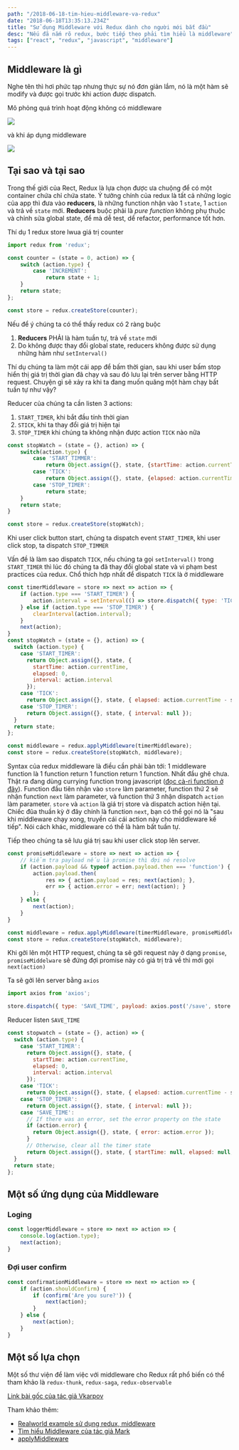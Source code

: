 ```yaml
---
path: "/2018-06-18-tim-hieu-middleware-va-redux"
date: "2018-06-18T13:35:13.234Z"
title: "Sử dụng Middleware với Redux dành cho người mới bắt đầu"
desc: "Nếu đã nắm rõ redux, bước tiếp theo phải tìm hiểu là middleware"
tags: ["react", "redux", "javascript", "middleware"]
---
```


## Middleware là gì

Nghe tên thì hơi phức tạp nhưng thực sự nó đơn giản lắm, nó là một hàm sẽ modify và được gọi trước khi action được dispatch.

Mô phỏng quá trình hoạt động không có middleware

![](https://viblo.asia/uploads/5c72ff3e-859a-457a-ae11-e1392baa90af.gif)

và khi áp dụng middleware

![](https://viblo.asia/uploads/8ff8bd43-308a-47da-b382-891adae237d2.gif)

## Tại sao và tại sao

Trong thế giới của Rect, Redux là lựa chọn được ưa chuộng để có một container chứa chỉ chứa state. Ý tưởng chính của redux là tất cả những logic của app thì đưa vào **reducers**, là những function nhận vào 1 `state`, 1 `action` và trả về `state` mới. **Reducers** buộc phải là *pure function* không phụ thuộc và chỉnh sửa global state, để mà dễ test, dể refactor, performance tốt hơn.

Thí dụ 1 redux store lwua giá trị counter

```js
import redux from 'redux';

const counter = (state = 0, action) => {
    switch (action.type) {
        case 'INCREMENT':
            return state + 1;
    }
    return state;
};

const store = redux.createStore(counter);
```

Nếu để ý chúng ta có thể thấy redux có 2 ràng buộc

1. **Reducers** PHẢI là hàm tuần tự, trả về `state` mới
2. Do không được thay đổi global state, reducers không được sử dụng những hàm như `setInterval()`

Thí dụ chúng ta làm một cái app để bấm thời gian, sau khi user bấm stop hiển thị giá trị thời gian đã chạy và sau đó lưu lại trên server bằng HTTP request. Chuyện gì sẽ xảy ra khi ta đang muốn quăng một hàm chạy bất tuần tự như vậy?

Reducer của chúng ta cần listen 3 actions:

1. `START_TIMER`, khi bắt đầu tính thời gian
2. `STICK`, khi ta thay đổi giá trị hiện tại
3. `STOP_TIMER` khi chúng ta không nhận được action `TICK` nào nữa

```js
const stopWatch = (state = {}, action) => {
    switch(action.type) {
        case 'START_TIMMER':
            return Object.assign({}, state, {startTime: action.currentTime, elapsed: 0})
        case 'TICK':
            return Object.assign({}, state, {elapsed: action.currentTime - state.startTime});
        case 'STOP_TIMER':
            return state;
    }
    return state;
}

const store = redux.createStore(stopWatch);
```

Khi user click button start, chúng ta dispatch event `START_TIMER`, khi user click stop, ta dispatch `STOP_TIMMER`

Vấn đề là làm sao dispatch `TICK`, nếu chúng ta gọi `setInterval()` trong `START_TIMER` thì lúc đó chúng ta đã thay đổi global state và vi phạm best practices của redux. Chổ thích hợp nhất để dispatch `TICK` là ở middleware

```js
const timerMiddleware = store => next => action => {
    if (action.type === 'START_TIMER') {
        action.interval = setInterval(() => store.dispatch({ type: 'TICK', currentTime: Date.now()}), 1000);
    } else if (action.type === 'STOP_TIMER') {
        clearInterval(action.interval);
    }
    next(action);
}
const stopWatch = (state = {}, action) => {
  switch (action.type) {
    case 'START_TIMER':
      return Object.assign({}, state, {
        startTime: action.currentTime,
        elapsed: 0,
        interval: action.interval
      });
    case 'TICK':
      return Object.assign({}, state, { elapsed: action.currentTime - state.startTime });
    case 'STOP_TIMER':
      return Object.assign({}, state, { interval: null });
  }
  return state;
};

const middleware = redux.applyMiddleware(timerMiddleware);
const store = redux.createStore(stopWatch, middleware);
```

Syntax của redux middleware là điều cần phải bàn tới: 1 middleware function là 1 function return 1 function return 1 function. Nhất đầu ghê chưa. Thật ra đang dùng currying function trong javascript ([đọc cà-ri function ở đây](https://luubinhan.github.io/blog/2018-03-02-gioi-thieu-higher-order-component-trong-react)). Function đầu tiên nhận vào `store` làm parameter, function thứ 2 sẽ nhận function `next` làm parameter, và function thứ 3 nhận dispatch `action` làm parameter. `store` và `action` là giá trị store và dispatch action hiện tại. Chiếc đũa thuần kỳ ở đây chính là function `next`, bạn có thể gọi nó là "sau khi middleware chạy xong, truyền cái cái action này cho middleware kế tiếp". Nói cách khác, middleware có thể là hàm bất tuần tự.

Tiếp theo chúng ta sẽ lưu giá trị sau khi user click stop lên server.

```js
const promiseMiddleware = store => next => action => {
    // kiểm tra payload nếu là promise thì đợi nó resolve
    if (action.payload && typeof action.payload.then === 'function') {
        action.payload.then(
            res => { action.payload = res; next(action); },
            err => { action.error = err; next(action); }
        );
    } else {
        next(action);
    }
}

const middleware = redux.applyMiddleware(timerMiddleware, promiseMiddleware);
const store = redux.createStore(stopWatch, middleware);
```

Khi gởi lên một HTTP request, chúng ta sẽ gởi request này ở dạng `promise`, `promiseMiddelware` sẽ đứng đợi promise này có giá trị trả về thì mới gọi `next(action)`

Ta sẽ gởi lên server bằng `axios`
```js
import axios from 'axios';

store.dispatch({ type: 'SAVE_TIME', payload: axios.post('/save', store.getState()) });
```

Reducer listen `SAVE_TIME`

```js
const stopwatch = (state = {}, action) => {
  switch (action.type) {
    case 'START_TIMER':
      return Object.assign({}, state, {
        startTime: action.currentTime,
        elapsed: 0,
        interval: action.interval
      });
    case 'TICK':
      return Object.assign({}, state, { elapsed: action.currentTime - state.startTime });
    case 'STOP_TIMER':
      return Object.assign({}, state, { interval: null });
    case 'SAVE_TIME':
      // If there was an error, set the error property on the state
      if (action.error) {
        return Object.assign({}, state, { error: action.error });
      }
      // Otherwise, clear all the timer state
      return Object.assign({}, state, { startTime: null, elapsed: null, error: null });
  }
  return state;
};
```
## Một số ứng dụng của Middleware

### Loging

```js
const loggerMiddleware = store => next => action => {
    console.log(action.type);
    next(action);
}
```

### Đợi user confirm

```js
const confirmationMiddleware = store => next => action => {
    if (action.shouldConfirm) {
        if (confirm('Are you sure?')) {
            next(action);
        }
    } else {
        next(action);
    }
}
```

## Một số lựa chọn

Một số thư viện để làm việc với middleware cho Redux rất phổ biến có thể tham khảo là `redux-thunk`, `redux-saga`, `redux-observable`


[Link bài gốc của tác giả Vkarpov](https://www.codementor.io/vkarpov/beginner-s-guide-to-redux-middleware-du107uyud)

Tham khảo thêm:

- [Realworld example sử dụng redux, middleware](https://github.com/gothinkster/react-redux-realworld-example-app/blob/master/src/middleware.js)
- [Tìm hiểu Middleware của tác giả Mark](https://medium.com/@meagle/understanding-87566abcfb7a)
- [applyMiddleware](https://redux.js.org/api-reference/applymiddleware)